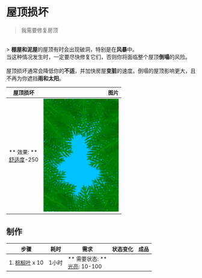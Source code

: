 # 屋顶损坏  
> 我需要修复房顶  
<br>  
> <b>棚屋和泥屋</b>的屋顶有时会出现破洞，特别是在<b>风暴</b>中。<br>当这种情况发生时，一定要尽快修复它们，否则你将面临整个屋顶<b>倒塌</b>的风险。<br><br>屋顶损坏通常会降低你的<b>不适</b>，并加快房屋<b>变脏</b>的速度。倒塌的屋顶影响更大，且不再为你遮挡<b>雨和太阳</b>。  
  
  屋顶损坏  |   图片   
 ----  |  ----:   
 ** 效果: **<br>[舒适度](Comfort.md)-250  |  <img decoding="async" src="Sprite/RoofDamage.png" href="a.md" style="max-width:300px;max-height:300px;">   
  
## 制作  
步骤  |  耗时  |  需求  |  状态变化  |  成品  
----  |  ----  |  ----  |  ----  |  ----  
1. [棕榈叶](PalmFronds.md) x 10  |  1小时  |  ** 需要状态: **<br>[光亮](Light.md): 10-100  |    |    

